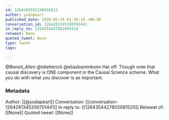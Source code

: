 ```yaml
---
id: 1264369592190656512
author: yudapearl
published_date: 2020-05-24 01:36:16 +00:00
conversation_id: 1264281345200701441
in_reply_to: 1264354427802091520
retweet: None
quoted_tweet: None
type: tweet
tags:

---
```


@Benoit_Allen @tdietterich @eliasbareinboim Hat off. Though note that causal discovery is ONE component in the Causal Science scheme. What you do with what you discover is as important.

### Metadata

Author: [[@yudapearl]]
Conversation: [[conversation-1264281345200701441]]
In reply to: [[1264354427802091520]]
Retweet of: [[None]]
Quoted tweet: [[None]]
